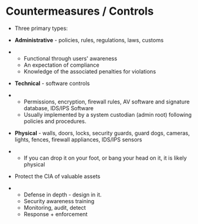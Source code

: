 # Countermeasures / Controls

* Three primary types:
* **Administrative** - policies, rules, regulations, laws, customs
* * Functional through users' awareness
  * An expectation of compliance
  * Knowledge of the associated penalties for violations
* **Technical** - software controls
* * Permissions, encryption, firewall rules, AV software and signature database, IDS/IPS Software
  * Usually implemented by a system custodian \(admin root\) following policies and procedures.
* **Physical** - walls, doors, locks, security guards, guard dogs, cameras, lights, fences, firewall appliances, IDS/IPS sensors
* * If you can drop it on your foot, or bang your head on it, it is likely physical

* Protect the CIA of valuable assets
* * Defense in depth - design in it.
  * Security awareness training
  * Monitoring, audit, detect
  * Response + enforcement



